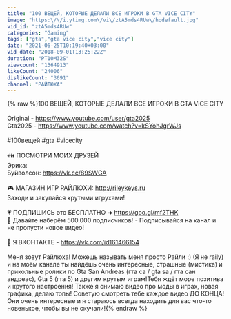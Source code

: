 ```yaml
---
title: "100 ВЕЩЕЙ, КОТОРЫЕ ДЕЛАЛИ ВСЕ ИГРОКИ В GTA VICE CITY"
image: "https:\/\/i.ytimg.com\/vi\/ztA5mds4RUw\/hqdefault.jpg"
vid_id: "ztA5mds4RUw"
categories: "Gaming"
tags: ["gta","gta vice city","vice city"]
date: "2021-06-25T10:19:40+03:00"
vid_date: "2018-09-01T13:25:22Z"
duration: "PT10M32S"
viewcount: "1364913"
likeCount: "24006"
dislikeCount: "3691"
channel: "РАЙЛЮХА"
---
```

{% raw %}100 ВЕЩЕЙ, КОТОРЫЕ ДЕЛАЛИ ВСЕ ИГРОКИ В GTA VICE CITY<br /><br />Original - <a rel="nofollow" target="blank" href="https://www.youtube.com/user/gta2025">https://www.youtube.com/user/gta2025</a><br />Gta2025 - <a rel="nofollow" target="blank" href="https://www.youtube.com/watch?v=kSYohJgrWJs">https://www.youtube.com/watch?v=kSYohJgrWJs</a><br /><br />#100вещей #gta #vicecity<br /><br />👪 ПОСМОТРИ МОИХ ДРУЗЕЙ<br />Эрика:<br />Буйволсон: <a rel="nofollow" target="blank" href="https://vk.cc/89SWGA">https://vk.cc/89SWGA</a><br /><br />🎮 МАГАЗИН ИГР РАЙЛЮХИ: <a rel="nofollow" target="blank" href="http://rileykeys.ru">http://rileykeys.ru</a><br />Заходи и закупайся крутыми игрухами!<br /><br />💗 ПОДПИШИСЬ это БЕСПЛАТНО ➜ <a rel="nofollow" target="blank" href="https://goo.gl/mf2THK">https://goo.gl/mf2THK</a><br />💛 Давайте наберём 500.000 подписчиков! - Подписывайся на канал и не пропусти новое видео!<br /><br />📱 Я ВКОНТАКТЕ - <a rel="nofollow" target="blank" href="https://vk.com/id161466154">https://vk.com/id161466154</a><br /><br />Меня зовут Райлюха! Можешь называть меня просто Райли :) (Я не raily) и на моём канале ты найдёшь очень интересные, страшные (мистика) и прикольные ролики по Gta San Andreas (гта са / gta sa / гта сан андреас), Gta 5 (гта 5) и другим крутым играм!Тебя ждёт море позитива и крутого настроения! Также я снимаю видео про моды в играх, новая графика, делаю топы! Советую смотреть тебе каждое видео ДО КОНЦА! Они очень интересные и я стараюсь всегда находить для вас что-то новенькое, чтобы вы не скучали!{% endraw %}
